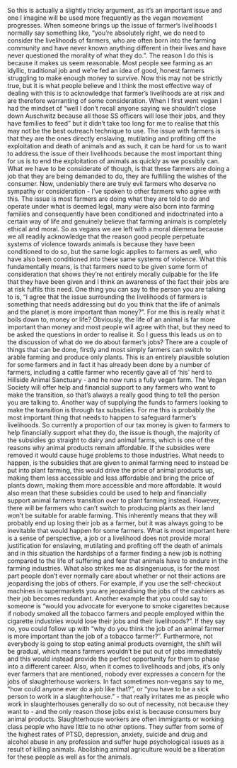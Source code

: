 So this is actually a slightly tricky argument, as it’s an important issue and one I imagine will be used more frequently as the vegan movement progresses. When someone brings up the issue of farmer’s livelihoods I normally say something like, “you’re absolutely right, we do need to consider the livelihoods of farmers, who are often born into the farming community and have never known anything different in their lives and have never questioned the morality of what they do.”. The reason I do this is because it makes us seem reasonable. Most people see farming as an idyllic, traditional job and we’re fed an idea of good, honest farmers struggling to make enough money to survive. Now this may not be strictly true, but it is what people believe and I think the most effective way of dealing with this is to acknowledge that farmer’s livelihoods are at risk and are therefore warranting of some consideration. When I first went vegan I had the mindset of “well I don’t recall anyone saying we shouldn’t close down Auschwitz because all those SS officers will lose their jobs, and they have families to feed” but it didn’t take too long for me to realise that this may not be the best outreach technique to use. The issue with farmers is that they are the ones directly enslaving, mutilating and profiting off the exploitation and death of animals and as such, it can be hard for us to want to address the issue of their livelihoods because the most important thing for us is to end the exploitation of animals as quickly as we possibly can. What we have to be considerate of though, is that these farmers are doing a job that they are being demanded to do, they are fulfilling the wishes of the consumer. Now, undeniably there are truly evil farmers who deserve no sympathy or consideration - I’ve spoken to other farmers who agree with this. The issue is most farmers are doing what they are told to do and operate under what is deemed legal, many were also born into farming families and consequently have been conditioned and indoctrinated into a certain way of life and genuinely believe that farming animals is completely ethical and moral. So as vegans we are left with a moral dilemma because we all readily acknowledge that the reason good people perpetuate systems of violence towards animals is because they have been conditioned to do so, but the same logic applies to farmers as well, who have also been conditioned into these same systems of violence. What this fundamentally means, is that farmers need to be given some form of consideration that shows they’re not entirely morally culpable for the life that they have been given and I think an awareness of the fact their jobs are at risk fulfils this need. One thing you can say to the person you are talking to is, “I agree that the issue surrounding the livelihoods of farmers is something that needs addressing but do you think that the life of animals and the planet is more important than money?”. For me this is really what it boils down to, money or life? Obviously, the life of an animal is far more important than money and most people will agree with that, but they need to be asked the questions in order to realise it. So I guess this leads us on to the discussion of what do we do about farmer’s jobs? There are a couple of things that can be done, firstly and most simply farmers can switch to arable farming and produce only plants. This is an entirely plausible solution for some farmers and in fact it has already been done by a number of farmers, including a cattle farmer who recently gave all of ‘his’ herd to Hillside Animal Sanctuary - and he now runs a fully vegan farm. The Vegan Society will offer help and financial support to any farmers who want to make the transition, so that’s always a really good thing to tell the person you are talking to. Another way of supplying the funds to farmers looking to make the transition is through tax subsidies. For me this is probably the most important thing that needs to happen to safeguard farmer’s livelihoods. So currently a proportion of our tax money is given to farmers to help financially support what they do, the issue is though, the majority of the subsidies go straight to dairy and animal farms, which is one of the reasons why animal products remain affordable. If the subsidies were removed it would cause huge problems to those industries. What needs to happen, is the subsidies that are given to animal farming need to instead be put into plant farming, this would drive the price of animal products up, making them less accessible and less affordable and bring the price of plants down, making them more accessible and more affordable. It would also mean that these subsidies could be used to help and financially support animal farmers transition over to plant farming instead. However, there will be farmers who can’t switch to producing plants as their land won’t be suitable for arable farming. This inherently means that they will probably end up losing their job as a farmer, but it was always going to be inevitable that would happen for some farmers. What is most important here is a sense of perspective, a job or a livelihood does not provide moral justification for enslaving, mutilating and profiting off the death of animals and in this situation the hardships of a farmer finding a new job is nothing compared to the life of suffering and fear that animals have to endure in the farming industries. What also strikes me as disingenuous, is for the most part people don’t ever normally care about whether or not their actions are jeopardising the jobs of others. For example, if you use the self-checkout machines in supermarkets you are jeopardising the jobs of the cashiers as their job becomes redundant. Another example that you could say to someone is “would you advocate for everyone to smoke cigarettes because if nobody smoked all the tobacco farmers and people employed within the cigarette industries would lose their jobs and their livelihoods?”. If they say no, you could follow up with “why do you think the job of an animal farmer is more important than the job of a tobacco farmer?”. Furthermore, not everybody is going to stop eating animal products overnight, the shift will be gradual, which means farmers wouldn’t be put out of jobs immediately and this would instead provide the perfect opportunity for them to phase into a different career. Also, when it comes to livelihoods and jobs, it’s only ever farmers that are mentioned, nobody ever expresses a concern for the jobs of slaughterhouse workers. In fact sometimes non-vegans say to me, “how could anyone ever do a job like that?”, or “you have to be a sick person to work in a slaughterhouse.” - that really irritates me as people who work in slaughterhouses generally do so out of necessity, not because they want to - and the only reason those jobs exist is because consumers buy animal products. Slaughterhouse workers are often immigrants or working class people who have little to no other options. They suffer from some of the highest rates of PTSD, depression, anxiety, suicide and drug and alcohol abuse in any profession and suffer huge psychological issues as a result of killing animals. Abolishing animal agriculture would be a liberation for these people as well as for the animals.